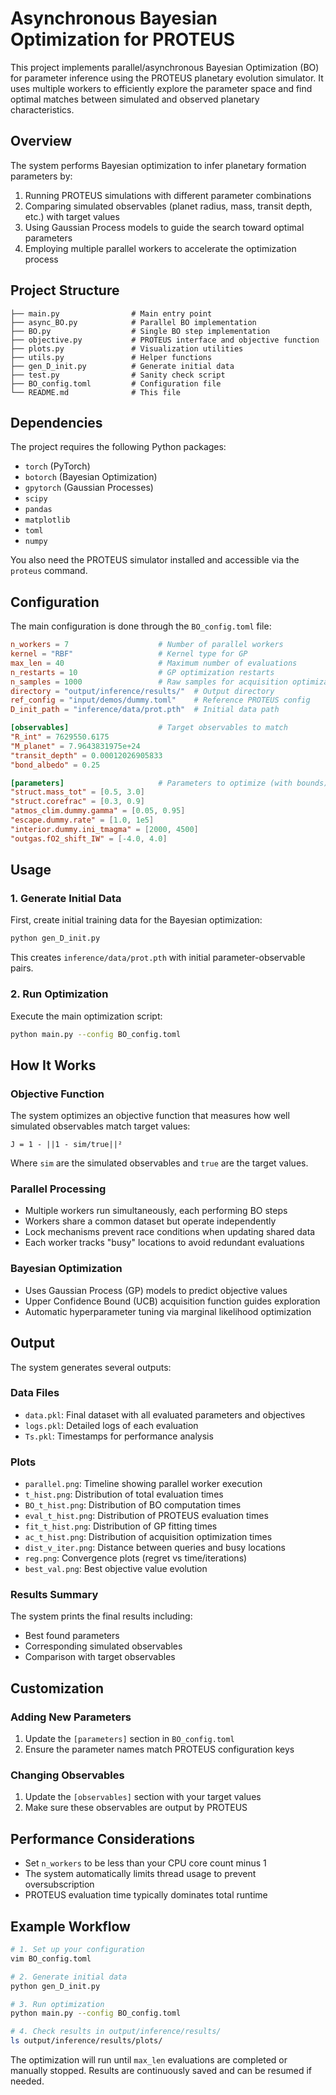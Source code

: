 # Asynchronous Bayesian Optimization for PROTEUS

This project implements parallel/asynchronous Bayesian Optimization (BO) for parameter inference using the PROTEUS planetary evolution simulator. It uses multiple workers to efficiently explore the parameter space and find optimal matches between simulated and observed planetary characteristics.

## Overview

The system performs Bayesian optimization to infer planetary formation parameters by:
1. Running PROTEUS simulations with different parameter combinations
2. Comparing simulated observables (planet radius, mass, transit depth, etc.) with target values
3. Using Gaussian Process models to guide the search toward optimal parameters
4. Employing multiple parallel workers to accelerate the optimization process

## Project Structure

```
├── main.py                # Main entry point
├── async_BO.py            # Parallel BO implementation
├── BO.py                  # Single BO step implementation
├── objective.py           # PROTEUS interface and objective function
├── plots.py               # Visualization utilities
├── utils.py               # Helper functions
├── gen_D_init.py          # Generate initial data
├── test.py                # Sanity check script
├── BO_config.toml         # Configuration file
└── README.md              # This file
```

## Dependencies

The project requires the following Python packages:
- `torch` (PyTorch)
- `botorch` (Bayesian Optimization)
- `gpytorch` (Gaussian Processes)
- `scipy`
- `pandas`
- `matplotlib`
- `toml`
- `numpy`

You also need the PROTEUS simulator installed and accessible via the `proteus` command.

## Configuration

The main configuration is done through the `BO_config.toml` file:

```toml
n_workers = 7                    # Number of parallel workers
kernel = "RBF"                   # Kernel type for GP
max_len = 40                     # Maximum number of evaluations
n_restarts = 10                  # GP optimization restarts
n_samples = 1000                 # Raw samples for acquisition optimization
directory = "output/inference/results/"  # Output directory
ref_config = "input/demos/dummy.toml"    # Reference PROTEUS config
D_init_path = "inference/data/prot.pth"  # Initial data path

[observables]                    # Target observables to match
"R_int" = 7629550.6175
"M_planet" = 7.9643831975e+24
"transit_depth" = 0.00012026905833
"bond_albedo" = 0.25

[parameters]                     # Parameters to optimize (with bounds)
"struct.mass_tot" = [0.5, 3.0]
"struct.corefrac" = [0.3, 0.9]
"atmos_clim.dummy.gamma" = [0.05, 0.95]
"escape.dummy.rate" = [1.0, 1e5]
"interior.dummy.ini_tmagma" = [2000, 4500]
"outgas.fO2_shift_IW" = [-4.0, 4.0]
```

## Usage

### 1. Generate Initial Data

First, create initial training data for the Bayesian optimization:

```bash
python gen_D_init.py
```

This creates `inference/data/prot.pth` with initial parameter-observable pairs.

### 2. Run Optimization

Execute the main optimization script:

```bash
python main.py --config BO_config.toml
```


## How It Works

### Objective Function

The system optimizes an objective function that measures how well simulated observables match target values:

```
J = 1 - ||1 - sim/true||²
```

Where `sim` are the simulated observables and `true` are the target values.

### Parallel Processing

- Multiple workers run simultaneously, each performing BO steps
- Workers share a common dataset but operate independently
- Lock mechanisms prevent race conditions when updating shared data
- Each worker tracks "busy" locations to avoid redundant evaluations

### Bayesian Optimization

- Uses Gaussian Process (GP) models to predict objective values
- Upper Confidence Bound (UCB) acquisition function guides exploration
- Automatic hyperparameter tuning via marginal likelihood optimization

## Output

The system generates several outputs:

### Data Files
- `data.pkl`: Final dataset with all evaluated parameters and objectives
- `logs.pkl`: Detailed logs of each evaluation
- `Ts.pkl`: Timestamps for performance analysis

### Plots
- `parallel.png`: Timeline showing parallel worker execution
- `t_hist.png`: Distribution of total evaluation times
- `BO_t_hist.png`: Distribution of BO computation times
- `eval_t_hist.png`: Distribution of PROTEUS evaluation times
- `fit_t_hist.png`: Distribution of GP fitting times
- `ac_t_hist.png`: Distribution of acquisition optimization times
- `dist_v_iter.png`: Distance between queries and busy locations
- `reg.png`: Convergence plots (regret vs time/iterations)
- `best_val.png`: Best objective value evolution

### Results Summary
The system prints the final results including:
- Best found parameters
- Corresponding simulated observables
- Comparison with target observables

## Customization

### Adding New Parameters
1. Update the `[parameters]` section in `BO_config.toml`
2. Ensure the parameter names match PROTEUS configuration keys

### Changing Observables
1. Update the `[observables]` section with your target values
2. Make sure these observables are output by PROTEUS


## Performance Considerations

- Set `n_workers` to be less than your CPU core count minus 1
- The system automatically limits thread usage to prevent oversubscription
- PROTEUS evaluation time typically dominates total runtime


## Example Workflow

```bash
# 1. Set up your configuration
vim BO_config.toml

# 2. Generate initial data
python gen_D_init.py

# 3. Run optimization
python main.py --config BO_config.toml

# 4. Check results in output/inference/results/
ls output/inference/results/plots/
```

The optimization will run until `max_len` evaluations are completed or manually stopped. Results are continuously saved and can be resumed if needed.
